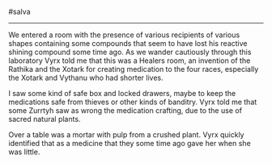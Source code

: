 #salva 

---

We entered a room with the presence of various recipients of various shapes containing some compounds that seem to have lost his reactive shining compound some time ago. As we wander cautiously through this laboratory Vyrx told me that this was a Healers room, an invention of the Rathika and the Xotark for creating medication to the four races, especially the Xotark and Vythanu who had shorter lives.

I saw some kind of safe box and locked drawers, maybe to keep the medications safe from thieves or other kinds of banditry. Vyrx told me that some Zurrtyh saw as wrong the medication crafting, due to the use of sacred natural plants. 

Over a table was a mortar with pulp from a crushed plant. Vyrx quickly identified that as a medicine that they some time ago gave her when she was little.
